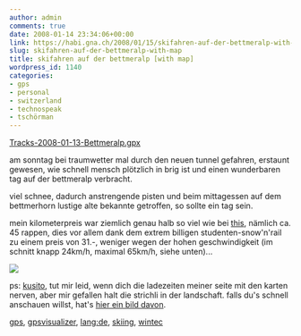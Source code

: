 ```yaml
---
author: admin
comments: true
date: 2008-01-14 23:34:06+00:00
link: https://habi.gna.ch/2008/01/15/skifahren-auf-der-bettmeralp-with-map/
slug: skifahren-auf-der-bettmeralp-with-map
title: skifahren auf der bettmeralp [with map]
wordpress_id: 1140
categories:
- gps
- personal
- switzerland
- technospeak
- tschörman
---
```


[Tracks-2008-01-13-Bettmeralp.gpx](https://habi.gna.ch/wp-content/uploads/2008/01/tracks-2008-01-13-bettmeralp.gpx)  





am sonntag bei traumwetter mal durch den neuen tunnel gefahren, erstaunt gewesen, wie schnell mensch plötzlich in brig ist und einen wunderbaren tag auf der bettmeralp verbracht.




viel schnee, dadurch anstrengende pisten und beim mittagessen auf dem bettmerhorn lustige alte bekannte getroffen, so sollte ein tag sein.




mein kilometerpreis war ziemlich genau halb so viel wie bei [this](http://www.borniert.com/2008/01/05/stiebende-abfahrt-mit-3682-stundenkilometern/), nämlich ca. 45 rappen, dies vor allem dank dem extrem billigen studenten-snow'n'rail zu einem preis von 31.-, weniger wegen der hohen geschwindigkeit (im schnitt knapp 24km/h, maximal 65km/h, siehe unten)...




[![](https://habi.gna.ch/wp-content/uploads/2008/01/1200353450-29432-p-84.75.163.208-tm.jpg)](https://habi.gna.ch/wp-content/uploads/2008/01/1200353450-29432-p-84.75.163.208.png)




ps: [kusito](http://kusito.ch/), tut mir leid, wenn dich die ladezeiten meiner seite mit den karten nerven, aber mir gefallen halt die strichli in der landschaft. falls du's schnell anschauen willst, hat's [hier ein bild davon](http://gpsvisualizer.com/display/1200353766-29432-84.75.163.208.png).





[gps](http://technorati.com/tag/gps), [gpsvisualizer](http://technorati.com/tag/gpsvisualizer), [lang:de](http://technorati.com/tag/lang:de), [skiing](http://technorati.com/tag/skiing), [wintec](http://technorati.com/tag/wintec)
